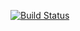 [![Build Status](https://travis-ci.com/Tenz331/3SemExam.svg?branch=master)](https://travis-ci.com/Tenz331/3SemExam)

